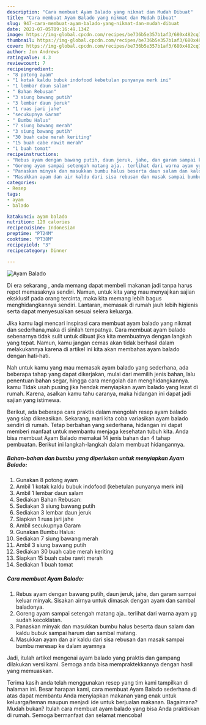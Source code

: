 ```yaml
---
description: "Cara membuat Ayam Balado yang nikmat dan Mudah Dibuat"
title: "Cara membuat Ayam Balado yang nikmat dan Mudah Dibuat"
slug: 947-cara-membuat-ayam-balado-yang-nikmat-dan-mudah-dibuat
date: 2021-07-05T09:16:49.134Z
image: https://img-global.cpcdn.com/recipes/be736b5e357b1af3/680x482cq70/ayam-balado-foto-resep-utama.jpg
thumbnail: https://img-global.cpcdn.com/recipes/be736b5e357b1af3/680x482cq70/ayam-balado-foto-resep-utama.jpg
cover: https://img-global.cpcdn.com/recipes/be736b5e357b1af3/680x482cq70/ayam-balado-foto-resep-utama.jpg
author: Jon Andrews
ratingvalue: 4.3
reviewcount: 7
recipeingredient:
- "8 potong ayam"
- "1 kotak kaldu bubuk indofood kebetulan punyanya merk ini"
- "1 lembar daun salam"
- " Bahan Rebusan"
- "3 siung bawang putih"
- "3 lembar daun jeruk"
- "1 ruas jari jahe"
- "secukupnya Garam"
- " Bumbu Halus"
- "7 siung bawang merah"
- "3 siung bawang putih"
- "30 buah cabe merah keriting"
- "15 buah cabe rawit merah"
- "1 buah tomat"
recipeinstructions:
- "Rebus ayam dengan bawang putih, daun jeruk, jahe, dan garam sampai keluar minyak. Sisakan airnya untuk dimasak dengan ayam dan sambal baladonya."
- "Goreng ayam sampai setengah matang aja.. terlihat dari warna ayam yg sudah kecoklatan."
- "Panaskan minyak dan masukkan bumbu halus beserta daun salam dan kaldu bubuk sampai harum dan sambal matang."
- "Masukkan ayam dan air kaldu dari sisa rebusan dan masak sampai bumbu meresap ke dalam ayamnya"
categories:
- Resep
tags:
- ayam
- balado

katakunci: ayam balado 
nutrition: 120 calories
recipecuisine: Indonesian
preptime: "PT24M"
cooktime: "PT38M"
recipeyield: "3"
recipecategory: Dinner

---
```



![Ayam Balado](https://img-global.cpcdn.com/recipes/be736b5e357b1af3/680x482cq70/ayam-balado-foto-resep-utama.jpg)

Di era  sekarang , anda memang dapat membeli makanan jadi tanpa harus repot memasaknya sendiri. Namun, untuk kita yang mau menyajikan sajian eksklusif pada orang tercinta, maka kita memang lebih bagus menghidangkannya sendiri. Lantaran, memasak di rumah jauh lebih higienis serta dapat menyesuaikan sesuai selera keluarga.

Jika kamu lagi mencari inspirasi cara membuat ayam balado yang nikmat dan sederhana,maka di sinilah tempatnya. Cara membuat ayam balado  sebenarnya tidak sulit untuk dibuat jika kita membuatnya dengan langkah yang tepat. Namun, kamu jangan cemas akan tidak berhasil dalam melakukannya 
karena di artikel ini kita akan membahas ayam balado dengan hati-hati.  



Nah untuk kamu yang mau memasak ayam balado yang sederhana, ada beberapa tahap yang dapat dikerjakan, mulai dari memilih jenis bahan, lalu penentuan bahan segar, hingga cara mengolah dan menghidangkannya. kamu Tidak usah pusing jika hendak menyiapkan ayam balado yang lezat di rumah. Karena, asalkan kamu  tahu caranya, maka hidangan ini dapat jadi sajian yang istimewa.

Berikut, ada beberapa cara praktis  dalam mengolah resep ayam balado yang siap dikreasikan. Sekarang, mari kita coba variasikan ayam balado sendiri di rumah. Tetap berbahan yang sederhana, hidangan ini dapat memberi manfaat untuk membantu menjaga kesehatan tubuh kita. Anda bisa membuat Ayam Balado memakai 14 jenis bahan dan 4 tahap pembuatan. Berikut ini langkah-langkah dalam membuat hidangannya.

<!--inarticleads1-->

##### Bahan-bahan dan bumbu yang diperlukan untuk menyiapkan Ayam Balado:

1. Gunakan 8 potong ayam
1. Ambil 1 kotak kaldu bubuk indofood (kebetulan punyanya merk ini)
1. Ambil 1 lembar daun salam
1. Sediakan  Bahan Rebusan:
1. Sediakan 3 siung bawang putih
1. Sediakan 3 lembar daun jeruk
1. Siapkan 1 ruas jari jahe
1. Ambil secukupnya Garam
1. Gunakan  Bumbu Halus:
1. Sediakan 7 siung bawang merah
1. Ambil 3 siung bawang putih
1. Sediakan 30 buah cabe merah keriting
1. Siapkan 15 buah cabe rawit merah
1. Sediakan 1 buah tomat




<!--inarticleads2-->

##### Cara membuat Ayam Balado:

1. Rebus ayam dengan bawang putih, daun jeruk, jahe, dan garam sampai keluar minyak. Sisakan airnya untuk dimasak dengan ayam dan sambal baladonya.
1. Goreng ayam sampai setengah matang aja.. terlihat dari warna ayam yg sudah kecoklatan.
1. Panaskan minyak dan masukkan bumbu halus beserta daun salam dan kaldu bubuk sampai harum dan sambal matang.
1. Masukkan ayam dan air kaldu dari sisa rebusan dan masak sampai bumbu meresap ke dalam ayamnya




Jadi, itulah artikel mengenai  ayam balado  yang praktis dan gampang dilakukan versi kami. Semoga anda bisa mempraktekkannya dengan hasil yang memuaskan. 

Terima kasih anda telah menggunakan resep yang tim kami tampilkan di halaman ini. Besar harapan kami, cara membuat  Ayam Balado sederhana di atas dapat membantu Anda menyiapkan makanan yang enak untuk keluarga/teman maupun menjadi ide untuk berjualan makanan. Bagaimana? Mudah bukan? Itulah cara membuat ayam balado yang bisa Anda praktikkan di rumah. Semoga bermanfaat dan selamat mencoba!

